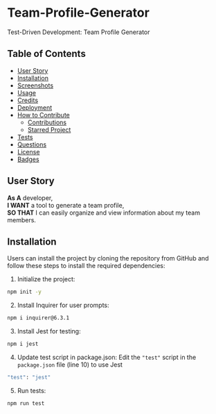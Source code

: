 # Team-Profile-Generator
Test-Driven Development: Team Profile Generator


## Table of Contents
- [User Story](#user-story)
- [Installation](#installation)
- [Screenshots](#screenshots)
- [Usage](#usage)
- [Credits](#credits)
- [Deployment](#deployment)
- [How to Contribute](#how-to-contribute)
  - [Contributions](#contributions)
  - [Starred Project](#starred-project)
- [Tests](#tests)
- [Questions](#questions)
- [License](#license)
- [Badges](#badges)

## User Story
**As A** developer,  
**I WANT** a tool to generate a team profile,  
**SO THAT** I can easily organize and view information about my team members.

## Installation
Users can install the project by cloning the repository from GitHub and follow these steps to install the required dependencies:

1. Initialize the project:
```bash
npm init -y
```
2. Install Inquirer for user prompts:
```bash
npm i inquirer@6.3.1
```
3. Install Jest for testing:
```bash
npm i jest
```
4. Update test script in package.json:
Edit the `"test"` script in the `package.json` file (line 10) to use Jest
```bash
"test": "jest"
```
5. Run tests:
```bash
npm run test
```